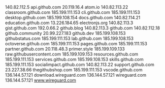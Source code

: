 140.82.112.5 api.github.com
20.119.16.4 atom.io
140.82.113.22 classroom.github.com
185.199.111.153 cli.github.com
185.199.111.153 desktop.github.com
185.199.108.154 docs.github.com
140.82.114.21 education.github.com
13.226.184.65 electronjs.org
140.82.113.3 gist.github.com
192.0.66.2 github.blog
140.82.113.3 github.com
140.82.112.18 github.community
20.99.227.183 github.dev
185.199.108.153 githubstatus.com
185.199.111.153 lab.github.com
185.199.108.153 octoverse.github.com
185.199.111.153 pages.github.com
185.199.111.153 partner.github.com
20.118.48.3 primer.style
185.199.109.133 raw.githubusercontent.com
185.199.109.153 resources.github.com
185.199.111.153 services.github.com
185.199.108.153 skills.github.com
185.199.111.153 socialimpact.github.com
140.82.113.22 support.github.com
23.227.38.66 thegithubshop.com
185.199.111.153 vscode.github.com
136.144.57.121 download.wireguard.com
136.144.57.121 wireguard.com
136.144.57.121 www.wireguard.com
